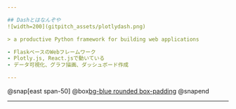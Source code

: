 ```yaml
---

## Dashとはなんぞや
![width=200](gitpitch_assets/plotlydash.png)

> a productive Python framework for building web applications

- FlaskベースのWebフレームワーク
- Plotly.js, React.jsで動いている
- データ可視化、グラフ描画、ダッシュボード作成

---
```


@snap[east span-50]
@box[bg-blue rounded box-padding]()
@snapend

---
